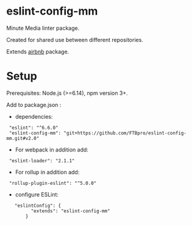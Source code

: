 # eslint-config-mm
Minute Media linter package.

Created for shared use between different repositories.

Extends [airbnb](https://github.com/airbnb/javascript/tree/master/packages/eslint-config-airbnb) package.

# Setup
Prerequisites: Node.js (>=6.14), npm version 3+.

Add to package.json :

* dependencies:
```
 "eslint": "^6.6.0"
 "eslint-config-mm": "git+https://github.com/FTBpro/eslint-config-mm.git#v2.0"
```
* For webpack in addition add:
```
 "eslint-loader": "2.1.1"
```
* For rollup in addition add:
```
 "rollup-plugin-eslint": "^5.0.0"
```
* configure ESLint:
```
   "eslintConfig": {
         "extends": "eslint-config-mm"
       }
```
